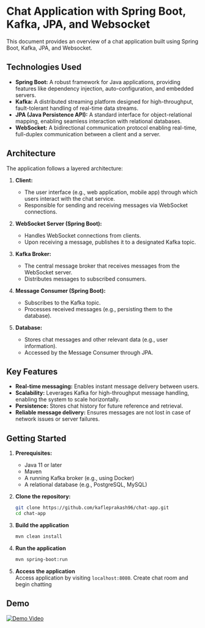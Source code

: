 # Chat Application with Spring Boot, Kafka, JPA, and Websocket

This document provides an overview of a chat application built using Spring Boot, Kafka, JPA, and Websocket.

## Technologies Used

* **Spring Boot:** A robust framework for Java applications, providing features like dependency injection, auto-configuration, and embedded servers.
* **Kafka:** A distributed streaming platform designed for high-throughput, fault-tolerant handling of real-time data streams.
* **JPA (Java Persistence API):** A standard interface for object-relational mapping, enabling seamless interaction with relational databases.
* **WebSocket:** A bidirectional communication protocol enabling real-time, full-duplex communication between a client and a server.

## Architecture

The application follows a layered architecture:

1. **Client:**
    * The user interface (e.g., web application, mobile app) through which users interact with the chat service.
    * Responsible for sending and receiving messages via WebSocket connections.

2. **WebSocket Server (Spring Boot):**
    * Handles WebSocket connections from clients.
    * Upon receiving a message, publishes it to a designated Kafka topic.

3. **Kafka Broker:**
    * The central message broker that receives messages from the WebSocket server.
    * Distributes messages to subscribed consumers.

4. **Message Consumer (Spring Boot):**
    * Subscribes to the Kafka topic.
    * Processes received messages (e.g., persisting them to the database).

5. **Database:**
    * Stores chat messages and other relevant data (e.g., user information).
    * Accessed by the Message Consumer through JPA.

## Key Features

* **Real-time messaging:** Enables instant message delivery between users.
* **Scalability:** Leverages Kafka for high-throughput message handling, enabling the system to scale horizontally.
* **Persistence:** Stores chat history for future reference and retrieval.
* **Reliable message delivery:** Ensures messages are not lost in case of network issues or server failures.

## Getting Started

1. **Prerequisites:**
    * Java 11 or later
    * Maven
    * A running Kafka broker (e.g., using Docker)
    * A relational database (e.g., PostgreSQL, MySQL)

2. **Clone the repository:**
   ```bash
   git clone https://github.com/kafleprakash96/chat-app.git
   cd chat-app
   ```
3. **Build the application**
    ```bash
   mvn clean install
    ```
   
4. **Run the application**
   ```bash
   mvn spring-boot:run
   ```
5. **Access the application**   
   Access application by visiting `localhost:8080`. Create chat room and begin chatting


## Demo

[![Demo Video](https://img.youtube.com/vi/cWgGQT8FBSI&t=5s/0.jpg)](https://www.youtube.com/watch?v=cWgGQT8FBSI&t=5s)
